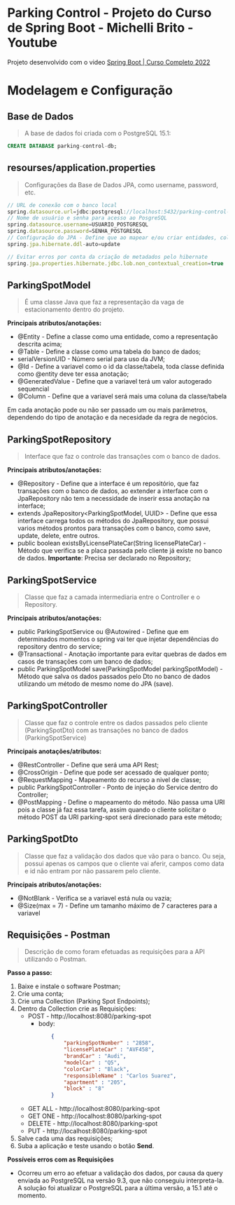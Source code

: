 # Parking Control - Projeto do Curso de Spring Boot - Michelli Brito - Youtube

Projeto desenvolvido com o video [Spring Boot | Curso Completo 2022](https://youtu.be/LXRU-Z36GEU)

# Modelagem e Configuração

## Base de Dados
>A base de dados foi criada com o PostgreSQL 15.1:

~~~SQL
CREATE DATABASE parking-control-db;
~~~

## resourses/application.properties
>Configurações da Base de Dados JPA, como username, password, etc.

~~~javascript
// URL de conexão com o banco local
spring.datasource.url=jdbc:postgresql://localhost:5432/parking-control-db
// Nome de usuário e senha para acesso ao PosgreSQL
spring.datasource.username=USUARIO_POSTGRESQL
spring.datasource.password=SENHA_POSTGRESQL
// Configuração do JPA - Define que ao mapear e/ou criar entidades, colunas, restrições, já sejam criadas as mesmas coisas na base de dados, sem a necessidade da execução de scripts diretamente no gerenciador do banco
spring.jpa.hibernate.ddl-auto=update

// Evitar erros por conta da criação de metadados pelo hibernate
spring.jpa.properties.hibernate.jdbc.lob.non_contextual_creation=true
~~~

## ParkingSpotModel
>É uma classe Java que faz a representação da vaga de estacionamento dentro do projeto.

**Principais atributos/anotações:**

* @Entity - Define a classe como uma entidade, como a representação descrita acima;
* @Table - Define a classe como uma tabela do banco de dados;
* serialVersionUID - Número serial para uso da JVM;
* @Id - Define a variavel como o id da classe/tabela, toda classe definida como @entity deve ter essa anotação;
* @GeneratedValue - Define que a variavel terá um valor autogerado sequencial
* @Column - Define que a variavel será mais uma coluna da classe/tabela

Em cada anotação pode ou não ser passado um ou mais parâmetros, dependendo do tipo de anotação e da necesidade da regra de negócios.

## ParkingSpotRepository
>Interface que faz o controle das transações com o banco de dados.

**Principais atributos/anotações:**

* @Repository - Define que a interface é um repositório, que faz transações com o banco de dados, ao extender a interface com o JpaRepository não tem a necessidade de inserir essa anotação na interface;
* extends JpaRepository<ParkingSpotModel, UUID> - Define que essa interface carrega todos os métodos do JpaRepository, que possui varios métodos prontos para transações com o banco, como save, update, delete, entre outros.
* public boolean existsByLicensePlateCar(String licensePlateCar) - Método que verifica se a placa passada pelo cliente já existe no banco de dados. **Importante**: Precisa ser declarado no Repository;

## ParkingSpotService
>Classe que faz a camada intermediaria entre o Controller e o Repository.

**Principais atributos/anotações:**

* public ParkingSpotService ou @Autowired - Define que em determinados momentos o spring vai ter que injetar dependências do repository dentro do service;
* @Transactional - Anotação importante para evitar quebras de dados em casos de transações com um banco de dados;
* public ParkingSpotModel save(ParkingSpotModel parkingSpotModel) - Método que salva os dados passados pelo Dto no banco de dados utilizando um método de mesmo nome do JPA (save).

## ParkingSpotController
>Classe que faz o controle entre os dados passados pelo cliente (ParkingSpotDto) com as transações no banco de dados (ParkingSpotService)

**Principais anotações/atributos:**

* @RestController - Define que será uma API Rest;
* @CrossOrigin - Define que pode ser acessado de qualquer ponto;
* @RequestMapping - Mapeamento do recurso a nivel de classe;
* public ParkingSpotController - Ponto de injeção do Service dentro do Controller;
* @PostMapping - Define o mapeamento do método. Não passa uma URI pois a classe já faz essa tarefa, assim quando o cliente solicitar o método POST da URI parking-spot será direcionado para este método;


## ParkingSpotDto
>Classe que faz a validação dos dados que vão para o banco. Ou seja, possui apenas os campos que o cliente vai aferir, campos como data e id não entram por não passarem pelo cliente.

**Principais atributos/anotações:**

* @NotBlank - Verifica se a variavel está nula ou vazia;
* @Size(max = 7) - Define um tamanho máximo de 7 caracteres para a variavel

## Requisições - Postman
>Descrição de como foram efetuadas as requisições para a API utilizando o Postman.

**Passo a passo:**

1. Baixe e instale o software Postman;
2. Crie uma conta;
3. Crie uma Collection (Parking Spot Endpoints);
4. Dentro da Collection crie as Requisições:
    * POST - http://localhost:8080/parking-spot
        * body:
            ~~~JSON
                {
                    "parkingSpotNumber" : "2858",
                    "licensePlateCar" : "AVF458",
                    "brandCar" : "Audi",
                    "modelCar" : "Q5",
                    "colorCar" : "Black",
                    "responsibleName" : "Carlos Suarez",
                    "apartment" : "205",
                    "block" : "8"
                }
            ~~~
    * GET ALL - http://localhost:8080/parking-spot
    * GET ONE - http://localhost:8080/parking-spot
    * DELETE - http://localhost:8080/parking-spot
    * PUT - http://localhost:8080/parking-spot
5. Salve cada uma das requisições;
6. Suba a aplicação e teste usando o botão **Send**.

**Possíveis erros com as Requisições**

* Ocorreu um erro ao efetuar a validação dos dados, por causa da query enviada ao PostgreSQL na versão 9.3, que não conseguiu interpreta-la. A solução foi atualizar o PostgreSQL para a última versão, a 15.1 até o momento.
